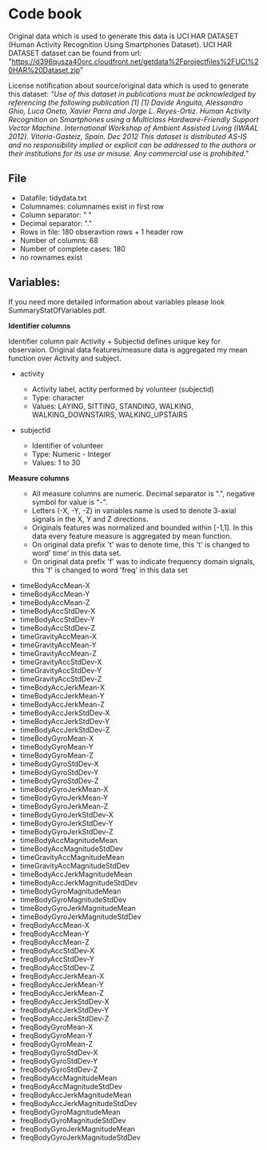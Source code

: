 Code book
=========
Original data which is used to generate this data is UCI HAR DATASET (Human Activity Recognition Using Smartphones Dataset). UCI HAR DATASET dataset can be found from url: "https://d396qusza40orc.cloudfront.net/getdata%2Fprojectfiles%2FUCI%20HAR%20Dataset.zip"

License notification about source/original data which is used to generate this dataset:
<em>"Use of this dataset in publications must be acknowledged by referencing the following publication [1] </em>
<em>[1] Davide Anguita, Alessandro Ghio, Luca Oneto, Xavier Parra and Jorge L. Reyes-Ortiz. Human Activity Recognition on Smartphones using a Multiclass Hardware-Friendly Support Vector Machine. International Workshop of Ambient Assisted Living (IWAAL 2012). Vitoria-Gasteiz, Spain. Dec 2012</em>
<em>This dataset is distributed AS-IS and no responsibility implied or explicit can be addressed to the authors or their institutions for its use or misuse. Any commercial use is prohibited."</em>



File
----
<ul>
<li>Datafile: tidydata.txt</li>
<li>Columnames: columnames exist in first row</li>
<li>Column separator: " "</li>
<li>Decimal separator: "."</li>
<li>Rows in file: 180 obseravtion rows + 1 header row</li>
<li>Number of columns: 68</li>
<li>Number of complete cases: 180</li>
<li>no rownames exist</li>
</ul>

Variables:
----------

If you need more detailed information about variables please look SummaryStatOfVariables.pdf.

<strong>Identifier columns</strong>

Identifier column pair Activity + Subjectid defines unique key for observaion.
Original data features/measure data is aggregated my mean function over Activity and subject.
<ul>
<li>activity</li>

<ul>
<li>Activity label, actity performed by volunteer (subjectid) </li> 
<li>Type: character</li>
<li>Values: LAYING, SITTING, STANDING, WALKING, WALKING_DOWNSTAIRS, WALKING_UPSTAIRS </li>
</ul>
</ul>
<ul>
<li>subjectid</li>

<ul>
<li>Identifier of volunteer</li>   
<li>Type: Numeric - Integer</li>  
<li>Values: 1 to 30</li> 
</ul>  
</ul>

<strong>Measure columns</strong>  
<ul>
<ul>
<li>All measure columns are numeric. Decimal separator is ".", negative symbol for value is "-".</li>   
<li>Letters (-X, -Y, -Z) in variables name is used to denote 3-axial signals in the X, Y and Z directions. </li>  
<li>Originals features was normalized and bounded within [-1,1]. In this data every feature measure is aggregated by mean function.</li>   
<li>On original data prefix 't' was to denote time, this 't' is changed to word' time' in this data set.</li>   
<li>On original data prefix 'f' was to indicate frequency domain signals, this 'f' is changed to word 'freq' in this data set</li>   
</ul>
</ul>
  
<ul>
<li>timeBodyAccMean-X</li>
<li>timeBodyAccMean-Y</li>
<li>timeBodyAccMean-Z</li>
<li>timeBodyAccStdDev-X</li>
<li>timeBodyAccStdDev-Y</li>
<li>timeBodyAccStdDev-Z</li>
<li>timeGravityAccMean-X</li>
<li>timeGravityAccMean-Y</li>
<li>timeGravityAccMean-Z</li>
<li>timeGravityAccStdDev-X</li>
<li>timeGravityAccStdDev-Y</li>
<li>timeGravityAccStdDev-Z</li>
<li>timeBodyAccJerkMean-X</li>
<li>timeBodyAccJerkMean-Y</li>
<li>timeBodyAccJerkMean-Z</li>
<li>timeBodyAccJerkStdDev-X</li>
<li>timeBodyAccJerkStdDev-Y</li>
<li>timeBodyAccJerkStdDev-Z</li>
<li>timeBodyGyroMean-X</li>
<li>timeBodyGyroMean-Y</li>
<li>timeBodyGyroMean-Z</li>
<li>timeBodyGyroStdDev-X</li>
<li>timeBodyGyroStdDev-Y</li>
<li>timeBodyGyroStdDev-Z</li>
<li>timeBodyGyroJerkMean-X</li>
<li>timeBodyGyroJerkMean-Y</li>
<li>timeBodyGyroJerkMean-Z</li>
<li>timeBodyGyroJerkStdDev-X</li>
<li>timeBodyGyroJerkStdDev-Y</li>
<li>timeBodyGyroJerkStdDev-Z</li>
<li>timeBodyAccMagnitudeMean</li>
<li>timeBodyAccMagnitudeStdDev</li>
<li>timeGravityAccMagnitudeMean</li>
<li>timeGravityAccMagnitudeStdDev</li>
<li>timeBodyAccJerkMagnitudeMean</li>
<li>timeBodyAccJerkMagnitudeStdDev</li>
<li>timeBodyGyroMagnitudeMean</li>
<li>timeBodyGyroMagnitudeStdDev</li>
<li>timeBodyGyroJerkMagnitudeMean</li>
<li>timeBodyGyroJerkMagnitudeStdDev</li>
<li>freqBodyAccMean-X</li>
<li>freqBodyAccMean-Y</li>
<li>freqBodyAccMean-Z</li>
<li>freqBodyAccStdDev-X</li>
<li>freqBodyAccStdDev-Y</li>
<li>freqBodyAccStdDev-Z</li>
<li>freqBodyAccJerkMean-X</li>
<li>freqBodyAccJerkMean-Y</li>
<li>freqBodyAccJerkMean-Z</li>
<li>freqBodyAccJerkStdDev-X</li>
<li>freqBodyAccJerkStdDev-Y</li>
<li>freqBodyAccJerkStdDev-Z</li>
<li>freqBodyGyroMean-X</li>
<li>freqBodyGyroMean-Y</li>
<li>freqBodyGyroMean-Z</li>
<li>freqBodyGyroStdDev-X</li>
<li>freqBodyGyroStdDev-Y</li>
<li>freqBodyGyroStdDev-Z</li>
<li>freqBodyAccMagnitudeMean</li>
<li>freqBodyAccMagnitudeStdDev</li>
<li>freqBodyAccJerkMagnitudeMean</li>
<li>freqBodyAccJerkMagnitudeStdDev</li>
<li>freqBodyGyroMagnitudeMean</li>
<li>freqBodyGyroMagnitudeStdDev</li>
<li>freqBodyGyroJerkMagnitudeMean</li>
<li>freqBodyGyroJerkMagnitudeStdDev</li>
</ul>